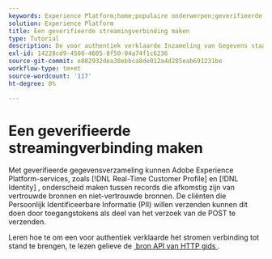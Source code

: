 ```yaml
---
keywords: Experience Platform;home;populaire onderwerpen;geverifieerde streamingverbinding;streamingverbinding;maak streamingverbinding;maak geverifieerde streamingverbinding;streaming opname;inname;insluiten;
solution: Experience Platform
title: Een geverifieerde streamingverbinding maken
type: Tutorial
description: De voor authentiek verklaarde Inzameling van Gegevens staat de diensten van Adobe Experience Platform, zoals het Profiel van de Klant in real time en Identiteit, toe om tussen verslagen te onderscheiden die uit vertrouwde op bronnen en onbetrouwbare bronnen komen.
exl-id: 14228cd9-4508-4605-8f50-04a74f1c6236
source-git-commit: e802932dea38ebbca8de012a4d285eab691231be
workflow-type: tm+mt
source-wordcount: '117'
ht-degree: 0%

---
```


# Een geverifieerde streamingverbinding maken

Met geverifieerde gegevensverzameling kunnen Adobe Experience Platform-services, zoals [!DNL Real-Time Customer Profile] en [!DNL Identity] , onderscheid maken tussen records die afkomstig zijn van vertrouwde bronnen en niet-vertrouwde bronnen. De cliënten die Persoonlijk Identificeerbare Informatie (PII) willen verzenden kunnen dit doen door toegangstokens als deel van het verzoek van de POST te verzenden.

Leren hoe te om een voor authentiek verklaarde het stromen verbinding tot stand te brengen, te lezen gelieve de [&#x200B; bron API van HTTP gids &#x200B;](../../sources/tutorials/api/create/streaming/http.md).
